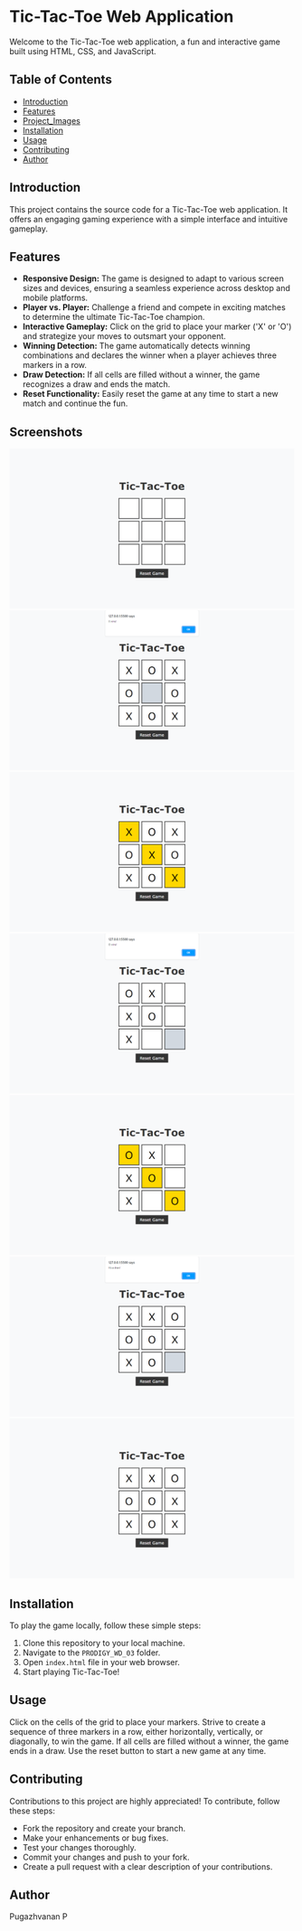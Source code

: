 # Tic-Tac-Toe Web Application

Welcome to the Tic-Tac-Toe web application, a fun and interactive game built using HTML, CSS, and JavaScript. 

## Table of Contents

- [Introduction](#introduction)
- [Features](#features)
- [Project_Images](#project_images)
- [Installation](#installation)
- [Usage](#usage)
- [Contributing](#contributing)
- [Author](#author)

## Introduction

This project contains the source code for a Tic-Tac-Toe web application. It offers an engaging gaming experience with a simple interface and intuitive gameplay.

## Features

- **Responsive Design:** The game is designed to adapt to various screen sizes and devices, ensuring a seamless experience across desktop and mobile platforms.
- **Player vs. Player:** Challenge a friend and compete in exciting matches to determine the ultimate Tic-Tac-Toe champion.
- **Interactive Gameplay:** Click on the grid to place your marker ('X' or 'O') and strategize your moves to outsmart your opponent.
- **Winning Detection:** The game automatically detects winning combinations and declares the winner when a player achieves three markers in a row.
- **Draw Detection:** If all cells are filled without a winner, the game recognizes a draw and ends the match.
- **Reset Functionality:** Easily reset the game at any time to start a new match and continue the fun.

## Screenshots

![](./resources/interface.png)
![](./resources/dialog_box_of_x_wins.png)
![](./resources/x_wins.png)
![](./resources/dialog_box_of_o_wins.png)
![](./resources/o_wins.png)
![](./resources/dialog_box_of_match_draw.png)
![](./resources/draw.png)

## Installation

To play the game locally, follow these simple steps:

1. Clone this repository to your local machine.
2. Navigate to the `PRODIGY_WD_03` folder.
3. Open `index.html` file in your web browser.
4. Start playing Tic-Tac-Toe!

## Usage

Click on the cells of the grid to place your markers. Strive to create a sequence of three markers in a row, either horizontally, vertically, or diagonally, to win the game. If all cells are filled without a winner, the game ends in a draw. Use the reset button to start a new game at any time.

## Contributing

Contributions to this project are highly appreciated! To contribute, follow these steps:

- Fork the repository and create your branch.
- Make your enhancements or bug fixes.
- Test your changes thoroughly.
- Commit your changes and push to your fork.
- Create a pull request with a clear description of your contributions.

## Author

Pugazhvanan P
